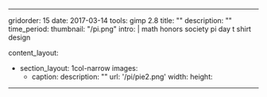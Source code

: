 ---

gridorder: 15
date: 2017-03-14
tools: gimp 2.8
title: ""
description: ""
time_period:
thumbnail: "/pi.png"
intro: |
 math honors society pi day t shirt design

content_layout:
  - section_layout: 1col-narrow
    images:
      - caption:
        description: ""
        url: '/pi/pie2.png'
        width:
        height:

---